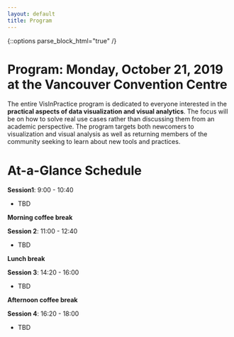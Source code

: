 ```yaml
---
layout: default
title: Program
---
```


{::options parse_block_html="true" /}

# Program: Monday, October 21, 2019 at the Vancouver Convention Centre

The entire VisInPractice program is dedicated to everyone interested in the **practical aspects of data visualization and visual analytics**. The focus will be on how to solve real use cases rather than discussing them from an academic perspective. The program targets both newcomers to visualization and visual analysis as well as returning members of the community seeking to learn about new tools and practices.


# At-a-Glance Schedule

**Session1**: 9:00 - 10:40
* TBD

__Morning coffee break__

**Session 2**: 11:00 - 12:40
* TBD

__Lunch break__

**Session 3**: 14:20 - 16:00
* TBD

__Afternoon coffee break__

**Session 4**: 16:20 - 18:00 
* TBD
